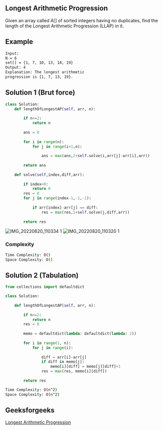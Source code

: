 ## Longest Arithmetic Progression
Given an array called A[] of sorted integers having no duplicates, find the length of the Longest Arithmetic Progression (LLAP) in it.
## Example
```bash
Input:
N = 6
set[] = {1, 7, 10, 13, 14, 19}
Output: 4
Explanation: The longest arithmetic 
progression is {1, 7, 13, 19}.

```

## Solution 1 (Brut force)

```Python
class Solution:
    def lengthOfLongestAP(self, arr, n):
        
        if n<=2:
            return n
        
        ans = 0
        
        for i in range(n):
            for j in range(i+1,n):
                
                ans = max(ans,2+self.solve(i,arr[j]-arr[i],arr))
                
        return ans
        
    def solve(self,index,diff,arr):
        
        if index<0:
            return 0
        res = 0    
        for j in range(index-1,-1,-1):
            
            if arr[index]-arr[j] == diff:
                res = max(res,1+self.solve(j,diff,arr))
                
        return res
```

![IMG_20220820_110334 1](https://user-images.githubusercontent.com/94613732/185730623-09441855-1b3a-48cb-a7e1-3c9c70f07848.jpg)
![IMG_20220820_110320 1](https://user-images.githubusercontent.com/94613732/185730657-7474c4aa-2a29-4e3d-aeee-c9b347623f2c.jpg)
### Complexity
 
```bash
Time Complexity: O()
Space Complexity: O()
```
## Solution 2 (Tabulation)

```Python
from collections import defaultdict

class Solution:
    
    def lengthOfLongestAP(self, arr, n):
        
        if n<=2:
            return n
        res = 0
        
        memo = defaultdict(lambda: defaultdict(lambda: 2))
        
        for i in range(1, n):
            for j in range(i):
                
                diff = arr[i]-arr[j]
                if diff in memo[j]:
                    memo[i][diff] = memo[j][diff]+1
                res = max(res, memo[i][diff])
                
        return res
```
 
```bash
Time Complexity: O(n^2)
Space Complexity: O(n^2)
```




## Geeksforgeeks
[Longest Arithmetic Progression](https://practice.geeksforgeeks.org/problems/longest-arithmetic-progression1019/1)
